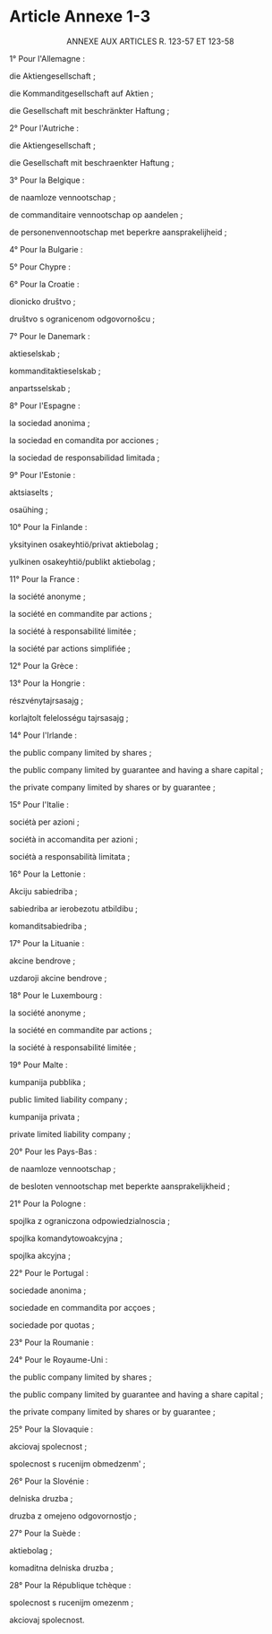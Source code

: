# Article Annexe 1-3

<div align="center">ANNEXE AUX ARTICLES R. 123-57 ET 123-58<br/>
</div>

1° Pour l'Allemagne :

die Aktiengesellschaft ;

die Kommanditgesellschaft auf Aktien ;

die Gesellschaft mit beschränkter Haftung ;

2° Pour l'Autriche :

die Aktiengesellschaft ;

die Gesellschaft mit beschraenkter Haftung ;

3° Pour la Belgique :

de naamloze vennootschap ;

de commanditaire vennootschap op aandelen ;

de personenvennootschap met beperkre aansprakelijheid ;

4° Pour la Bulgarie :

5° Pour Chypre :

6° Pour la Croatie :

dionicko društvo ;

društvo s ogranicenom odgovornošcu ;

7° Pour le Danemark :

aktieselskab ;

kommanditaktieselskab ;

anpartsselskab ;

8° Pour l'Espagne :

la sociedad anonima ;

la sociedad en comandita por acciones ;

la sociedad de responsabilidad limitada ;

9° Pour l'Estonie :

aktsiaselts ;

osaühing ;

10° Pour la Finlande :

yksityinen osakeyhtiö/privat aktiebolag ;

yulkinen osakeyhtiö/publikt aktiebolag ;

11° Pour la France :

la société anonyme ;

la société en commandite par actions ;

la société à responsabilité limitée ;

la société par actions simplifiée ;

12° Pour la Grèce :

13° Pour la Hongrie :

részvénytajrsasajg ;

korlajtolt felelosségu tajrsasajg ;

14° Pour l'Irlande :

the public company limited by shares ;

the public company limited by guarantee and having a share capital ;

the private company limited by shares or by guarantee ;

15° Pour l'Italie :

sociétà per azioni ;

sociétà in accomandita per azioni ;

sociétà a responsabilità limitata ;

16° Pour la Lettonie :

Akciju sabiedriba ;

sabiedriba ar ierobezotu atbildibu ;

komanditsabiedriba ;

17° Pour la Lituanie :

akcine bendrove ;

uzdaroji akcine bendrove ;

18° Pour le Luxembourg :

la société anonyme ;

la société en commandite par actions ;

la société à responsabilité limitée ;

19° Pour Malte :

kumpanija pubblika ;

public limited liability company ;

kumpanija privata ;

private limited liability company ;

20° Pour les Pays-Bas :

de naamloze vennootschap ;

de besloten vennootschap met beperkte aansprakelijkheid ;

21° Pour la Pologne :

spojlka z ograniczona odpowiedzialnoscia ;

spojlka komandytowoakcyjna ;

spojlka akcyjna ;

22° Pour le Portugal :

sociedade anonima ;

sociedade en commandita por acçoes ;

sociedade por quotas ;

23° Pour la Roumanie :

24° Pour le Royaume-Uni :

the public company limited by shares ;

the public company limited by guarantee and having a share capital ;

the private company limited by shares or by guarantee ;

25° Pour la Slovaquie :

akciovaj spolecnost ;

spolecnost s rucenijm obmedzenm' ;

26° Pour la Slovénie :

delniska druzba ;

druzba z omejeno odgovornostjo ;

27° Pour la Suède :

aktiebolag ;

komaditna delniska druzba ;

28° Pour la République tchèque :

spolecnost s rucenijm omezenm ;

akciovaj spolecnost.
